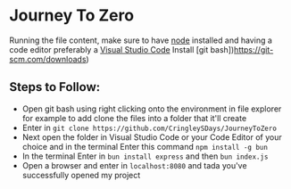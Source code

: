 # Journey To Zero

Running the file content, make sure to have [node](https://nodejs.org/en) installed and having a code editor preferably a [Visual Studio Code](https://code.visualstudio.com/)
Install [git bash])https://git-scm.com/downloads)


## Steps to Follow:
- Open git bash using right clicking onto the environment in file explorer for example to add clone the files into a folder that it'll create
- Enter in `git clone https://github.com/CringleySDays/JourneyToZero`
- Next open the folder in Visual Studio Code or your Code Editor of your choice and in the terminal Enter this command `npm install -g bun`
- In the terminal Enter in `bun install express` and then `bun index.js`
- Open a browser and enter in `localhost:8080` and tada you've successfully opened my project
